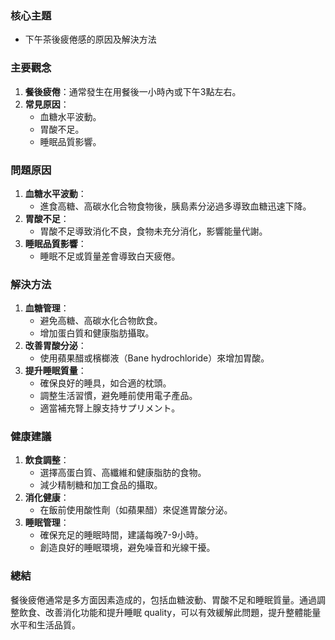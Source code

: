 ### 核心主題
- 下午茶後疲倦感的原因及解決方法

### 主要觀念
1. **餐後疲倦**：通常發生在用餐後一小時內或下午3點左右。
2. **常見原因**：
   - 血糖水平波動。
   - 胃酸不足。
   - 睡眠品質影響。

### 問題原因
1. **血糖水平波動**：
   - 進食高糖、高碳水化合物食物後，胰島素分泌過多導致血糖迅速下降。
2. **胃酸不足**：
   - 胃酸不足導致消化不良，食物未充分消化，影響能量代謝。
3. **睡眠品質影響**：
   - 睡眠不足或質量差會導致白天疲倦。

### 解決方法
1. **血糖管理**：
   - 避免高糖、高碳水化合物飲食。
   - 增加蛋白質和健康脂肪攝取。
2. **改善胃酸分泌**：
   - 使用蘋果醋或檳榔液（Bane hydrochloride）來增加胃酸。
3. **提升睡眠質量**：
   - 確保良好的睡具，如合適的枕頭。
   - 調整生活習慣，避免睡前使用電子產品。
   - 適當補充腎上腺支持サプリメント。

### 健康建議
1. **飲食調整**：
   - 選擇高蛋白質、高纖維和健康脂肪的食物。
   - 減少精制糖和加工食品的攝取。
2. **消化健康**：
   - 在飯前使用酸性劑（如蘋果醋）來促進胃酸分泌。
3. **睡眠管理**：
   - 確保充足的睡眠時間，建議每晚7-9小時。
   - 創造良好的睡眠環境，避免噪音和光線干擾。

### 總結
餐後疲倦通常是多方面因素造成的，包括血糖波動、胃酸不足和睡眠質量。通過調整飲食、改善消化功能和提升睡眠 quality，可以有效緩解此問題，提升整體能量水平和生活品質。
